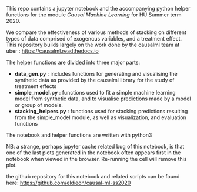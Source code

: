 This repo contains a jupyter notebook and the accompanying python helper functions for the module _Causal Machine Learning_ for HU Summer term 2020. 

We compare the effectiveness of various methods of stacking on different types of data comprised of exogenous variables, and a treatment effect.
This repository builds largely on the work done by the causalml team at uber : https://causalml.readthedocs.io


The helper functions are divided into three major parts:

- **data_gen.py** : includes functions for generating and visualising the synthetic data as provided by the causalml library for the study of treatment effects
- **simple_model.py** : functions used to fit a simple machine learning model from synthetic data, and to visualise predictions made by a  model or group of models.
- **stacking_helpers.py** : functions used for stacking predictions resulting from the simple_model module, as well as visualization, and evaluation functions

The notebook and helper functions are written with python3

NB: a strange, perhaps jupyter cache related bug of this notebook, is that one of the last plots generated in the notebook often appears first in the notebook when viewed in the browser. 
Re-running the cell will remove this plot. 

the github repository for this notebook and related scripts can be found here: https://github.com/eldieon/causal-ml-ss2020